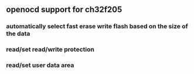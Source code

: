 ## openocd support for ch32f205
### automatically select fast erase write flash based on the size of the data
### read/set read/write protection
### read/set user data area
